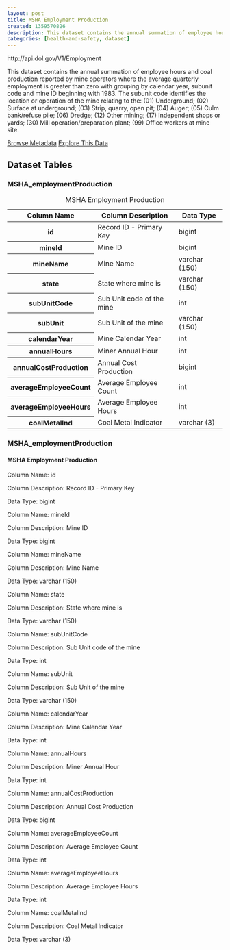 ```yaml
---
layout: post
title: MSHA Employment Production
created: 1359570826
description: This dataset contains the annual summation of employee hours and coal production reported by mine operators where the average quarterly employment is greater than zero with grouping by calendar year, subunit code and mine ID beginning with 1983.
categories: [health-and-safety, dataset]
---
```


<div class="force_wrap apiurl">
<p>http://api.dol.gov/V1/Employment</p>
</div>

This dataset contains the annual summation of employee hours and coal production reported by mine operators where the average quarterly employment is greater than zero with grouping by calendar year, subunit code and mine ID beginning with 1983. The subunit code identifies the location or operation of the mine relating to the: (01) Underground; (02) Surface at underground; (03) Strip, quarry, open pit; (04) Auger; (05) Culm bank/refuse pile; (06) Dredge; (12) Other mining; (17) Independent shops or yards; (30) Mill operation/preparation plant; (99) Office workers at mine site.

<a href ="http://api.dol.gov/V1/Employment/$metadata" class="button radius button_dataset">Browse Metadata</a>
<a href ="https://devtools.dol.gov/APISampler/Home/Index1?datasetName=DOL%20Mine%20Employment%20Production%20Dataset" class="button radius button_dataset">Explore This Data</a>

## Dataset Tables  

<div class="dsktp_tbl">
	<h3>MSHA_employmentProduction</h3> 
	<table summary="MSHA Employment Production">
		<caption>MSHA Employment Production</caption>
		<thead>
			<tr>
				<th scope="col">Column Name</th>
				<th scope="col">Column Description</th>
				<th scope="col">Data Type</th>
			</tr>
		</thead>
		<tbody>
			<tr>
				<th scope="row">id</th>
				<td>Record ID - Primary Key</td>
				<td>bigint</td>
			</tr>
			<tr>
				<th scope="row">mineId</th>
				<td>Mine ID</td>
				<td>bigint</td>
			</tr>
			<tr>
				<th scope="row">mineName</th>
				<td>Mine Name</td>
				<td>varchar (150)</td>
			</tr>
			<tr>
				<th scope="row">state</th>
				<td>State where mine is</td>
				<td>varchar (150)</td>
			</tr>
			<tr>
				<th scope="row">subUnitCode</th>
				<td>Sub Unit code of the mine</td>
				<td>int</td>
			</tr>
			<tr>
				<th scope="row">subUnit</th>
				<td>Sub Unit of the mine</td>
				<td>varchar (150)</td>
			</tr>
			<tr>
				<th scope="row">calendarYear</th>
				<td>Mine Calendar Year</td>
				<td>int</td>
			</tr>
			<tr>
				<th scope="row">annualHours</th>
				<td>Miner Annual Hour</td>
				<td>int</td>
			</tr>
			<tr>
				<th scope="row">annualCostProduction</th>
				<td>Annual Cost Production</td>
				<td>bigint</td>
			</tr>
			<tr>
				<th scope="row">averageEmployeeCount</th>
				<td>Average Employee Count</td>
				<td>int</td>
			</tr>
			<tr>
				<th scope="row">averageEmployeeHours</th>
				<td>Average Employee Hours</td>
				<td>int</td>
			</tr>
			<tr>
				<th scope="row">coalMetalInd</th>
				<td>Coal Metal Indicator</td>
				<td>varchar (3)</td>
			</tr>
		</tbody>
	</table>
</div>

<div class="mbl_tbl">
	<h3>MSHA_employmentProduction</h3>
	<h4>MSHA Employment Production</h4>
	<div class="odd_row">
		<p class="mbl-strng">Column Name: id</p>
		<p><span class="mbl-strng">Column Description:</span> Record ID - Primary Key</p>
		<p><span class="mbl-strng">Data Type:</span> bigint</p>		
	</div>
	<div class="even_row">
		<p class="mbl-strng">Column Name: mineId</p>
		<p><span class="mbl-strng">Column Description:</span> Mine ID</p>
		<p><span class="mbl-strng">Data Type:</span> bigint</p>		
	</div>
	<div class="odd_row">
		<p class="mbl-strng">Column Name: mineName</p>
		<p><span class="mbl-strng">Column Description:</span> Mine Name</p>
		<p><span class="mbl-strng">Data Type:</span> varchar (150)</p>		
	</div>
	<div class="even_row">
		<p class="mbl-strng">Column Name: state</p>
		<p><span class="mbl-strng">Column Description:</span> State where mine is</p>
		<p><span class="mbl-strng">Data Type:</span> varchar (150)</p>		
	</div>
	<div class="odd_row">
		<p class="mbl-strng">Column Name: subUnitCode</p>
		<p><span class="mbl-strng">Column Description:</span> Sub Unit code of the mine</p>
		<p><span class="mbl-strng">Data Type:</span> int</p>		
	</div>
	<div class="even_row">
		<p class="mbl-strng">Column Name: subUnit</p>
		<p><span class="mbl-strng">Column Description:</span> Sub Unit of the mine</p>
		<p><span class="mbl-strng">Data Type:</span> varchar (150)</p>		
	</div>
	<div class="odd_row">
		<p class="mbl-strng">Column Name: calendarYear</p>
		<p><span class="mbl-strng">Column Description:</span> Mine Calendar Year</p>
		<p><span class="mbl-strng">Data Type:</span> int</p>		
	</div>
	<div class="even_row">
		<p class="mbl-strng">Column Name: annualHours</p>
		<p><span class="mbl-strng">Column Description:</span> Miner Annual Hour 	</p>
		<p><span class="mbl-strng">Data Type:</span> int</p>		
	</div>
	<div class="odd_row">
		<p class="mbl-strng">Column Name: annualCostProduction</p>
		<p><span class="mbl-strng">Column Description:</span> Annual Cost Production</p>
		<p><span class="mbl-strng">Data Type:</span> bigint</p>		
	</div>
	<div class="even_row">
		<p class="mbl-strng">Column Name: averageEmployeeCount</p>
		<p><span class="mbl-strng">Column Description:</span> Average Employee Count</p>
		<p><span class="mbl-strng">Data Type:</span> int</p>		
	</div>
	<div class="odd_row">
		<p class="mbl-strng">Column Name: averageEmployeeHours</p>
		<p><span class="mbl-strng">Column Description:</span> Average Employee Hours</p>
		<p><span class="mbl-strng">Data Type:</span> int</p>		
	</div>
	<div class="even_row">
		<p class="mbl-strng">Column Name: coalMetalInd</p>
		<p><span class="mbl-strng">Column Description:</span> Coal Metal Indicator</p>
		<p><span class="mbl-strng">Data Type:</span> varchar (3)</p>		
	</div>
</div>
